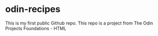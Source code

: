 # odin-recipes
This is my first public Github repo. This repo is a project from The Odin Projects Foundations - HTML